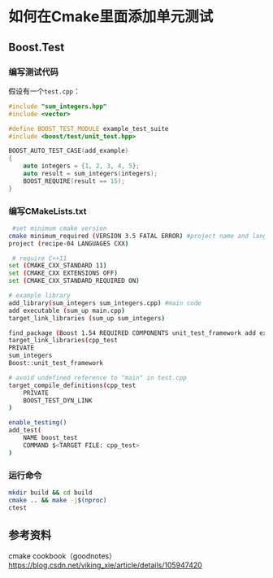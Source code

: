 # 如何在Cmake里面添加单元测试

## Boost.Test

### 编写测试代码

假设有一个`test.cpp`：

```cpp
#include "sum_integers.hpp"
#include <vector>

#define BOOST_TEST_MODULE example_test_suite
#include <boost/test/unit_test.hpp>

BOOST_AUTO_TEST_CASE(add_example)
{
    auto integers = {1, 2, 3, 4, 5};
    auto result = sum_integers(integers);
    BOOST_REQUIRE(result == 15);
}
```

### 编写CMakeLists.txt

```bash
 #set minimum cmake version
cmake minimum_required (VERSION 3.5 FATAL ERROR) #project name and language
project (recipe-04 LANGUAGES CXX)

 # require C++11
set (CMAKE_CXX_STANDARD 11)
set (CMAKE_CXX EXTENSIONS OFF)
set (CMAKE_CXX_STANDARD_REQUIRED ON)

# example library
add_library(sum_integers sum_integers.cpp) #main code
add executable (sum_up main.cpp)
target_link_libraries (sum_up sum_integers)

find_package (Boost 1.54 REQUIRED COMPONENTS unit_test_framework add executable(cpp_test test.cpp)
target_link_libraries(cpp_test
PRIVATE
sum_integers
Boost::unit_test_framework

# avoid undefined reference to "main" in test.cpp
target_compile_definitions(cpp_test
    PRIVATE
    BOOST_TEST_DYN_LINK
)

enable_testing()
add_test(
    NAME boost_test
    COMMAND $<TARGET FILE: cpp_test>
)
```

### 运行命令

```bash
mkdir build && cd build
cmake .. && make -j$(nproc)
ctest
```

## 参考资料

cmake cookbook（goodnotes）
https://blog.csdn.net/viking_xie/article/details/105947420
